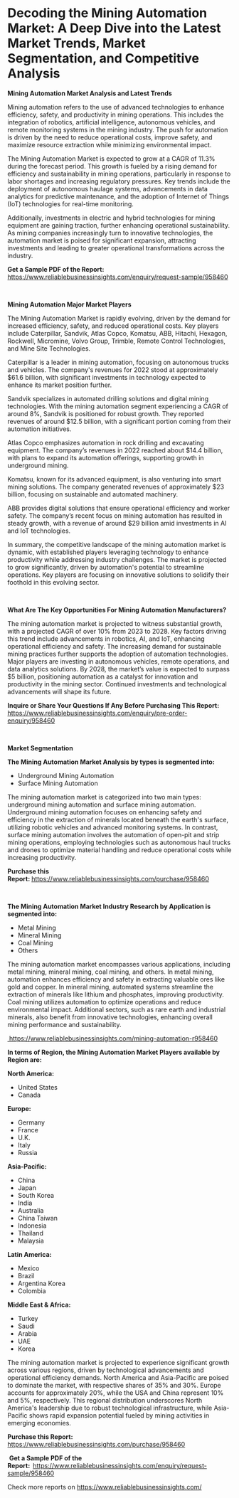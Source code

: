 <p><h1>Decoding the Mining Automation Market: A Deep Dive into the Latest Market Trends, Market Segmentation, and Competitive Analysis</h1></p><p><strong>Mining Automation Market Analysis and Latest Trends</strong></p>
<p><p>Mining automation refers to the use of advanced technologies to enhance efficiency, safety, and productivity in mining operations. This includes the integration of robotics, artificial intelligence, autonomous vehicles, and remote monitoring systems in the mining industry. The push for automation is driven by the need to reduce operational costs, improve safety, and maximize resource extraction while minimizing environmental impact.</p><p>The Mining Automation Market is expected to grow at a CAGR of 11.3% during the forecast period. This growth is fueled by a rising demand for efficiency and sustainability in mining operations, particularly in response to labor shortages and increasing regulatory pressures. Key trends include the deployment of autonomous haulage systems, advancements in data analytics for predictive maintenance, and the adoption of Internet of Things (IoT) technologies for real-time monitoring. </p><p>Additionally, investments in electric and hybrid technologies for mining equipment are gaining traction, further enhancing operational sustainability. As mining companies increasingly turn to innovative technologies, the automation market is poised for significant expansion, attracting investments and leading to greater operational transformations across the industry.</p></p>
<p><strong>Get a Sample PDF of the Report:&nbsp;</strong> <a href="https://www.reliablebusinessinsights.com/enquiry/request-sample/958460?utm_campaign=2239&utm_medium=2&utm_source=Github&utm_content=ia&utm_term=09042025&utm_id=mining-automation">https://www.reliablebusinessinsights.com/enquiry/request-sample/958460</a></p>
<p>&nbsp;</p>
<p><strong>Mining Automation Major Market Players</strong></p>
<p><p>The Mining Automation Market is rapidly evolving, driven by the demand for increased efficiency, safety, and reduced operational costs. Key players include Caterpillar, Sandvik, Atlas Copco, Komatsu, ABB, Hitachi, Hexagon, Rockwell, Micromine, Volvo Group, Trimble, Remote Control Technologies, and Mine Site Technologies.</p><p>Caterpillar is a leader in mining automation, focusing on autonomous trucks and vehicles. The company's revenues for 2022 stood at approximately $61.6 billion, with significant investments in technology expected to enhance its market position further.</p><p>Sandvik specializes in automated drilling solutions and digital mining technologies. With the mining automation segment experiencing a CAGR of around 8%, Sandvik is positioned for robust growth. They reported revenues of around $12.5 billion, with a significant portion coming from their automation initiatives.</p><p>Atlas Copco emphasizes automation in rock drilling and excavating equipment. The company’s revenues in 2022 reached about $14.4 billion, with plans to expand its automation offerings, supporting growth in underground mining.</p><p>Komatsu, known for its advanced equipment, is also venturing into smart mining solutions. The company generated revenues of approximately $23 billion, focusing on sustainable and automated machinery.</p><p>ABB provides digital solutions that ensure operational efficiency and worker safety. The company’s recent focus on mining automation has resulted in steady growth, with a revenue of around $29 billion amid investments in AI and IoT technologies.</p><p>In summary, the competitive landscape of the mining automation market is dynamic, with established players leveraging technology to enhance productivity while addressing industry challenges. The market is projected to grow significantly, driven by automation's potential to streamline operations. Key players are focusing on innovative solutions to solidify their foothold in this evolving sector.</p></p>
<p>&nbsp;</p>
<p><strong>What Are The Key Opportunities For Mining Automation Manufacturers?</strong></p>
<p><p>The mining automation market is projected to witness substantial growth, with a projected CAGR of over 10% from 2023 to 2028. Key factors driving this trend include advancements in robotics, AI, and IoT, enhancing operational efficiency and safety. The increasing demand for sustainable mining practices further supports the adoption of automation technologies. Major players are investing in autonomous vehicles, remote operations, and data analytics solutions. By 2028, the market’s value is expected to surpass $5 billion, positioning automation as a catalyst for innovation and productivity in the mining sector. Continued investments and technological advancements will shape its future.</p></p>
<p><strong>Inquire or Share Your Questions If Any Before Purchasing This Report:</strong> <a href="https://www.reliablebusinessinsights.com/enquiry/pre-order-enquiry/958460?utm_campaign=2239&utm_medium=2&utm_source=Github&utm_content=ia&utm_term=09042025&utm_id=mining-automation">https://www.reliablebusinessinsights.com/enquiry/pre-order-enquiry/958460</a></p>
<p>&nbsp;</p>
<p><strong>Market Segmentation</strong></p>
<p><strong>The Mining Automation Market Analysis by types is segmented into:</strong></p>
<p><ul><li>Underground Mining Automation</li><li>Surface Mining Automation</li></ul></p>
<p><p>The mining automation market is categorized into two main types: underground mining automation and surface mining automation. Underground mining automation focuses on enhancing safety and efficiency in the extraction of minerals located beneath the earth's surface, utilizing robotic vehicles and advanced monitoring systems. In contrast, surface mining automation involves the automation of open-pit and strip mining operations, employing technologies such as autonomous haul trucks and drones to optimize material handling and reduce operational costs while increasing productivity.</p></p>
<p><strong>Purchase this Report:&nbsp;</strong><a href="https://www.reliablebusinessinsights.com/purchase/958460?utm_campaign=2239&utm_medium=2&utm_source=Github&utm_content=ia&utm_term=09042025&utm_id=mining-automation">https://www.reliablebusinessinsights.com/purchase/958460</a></p>
<p>&nbsp;</p>
<p><strong>The Mining Automation Market Industry Research by Application is segmented into:</strong></p>
<p><ul><li>Metal Mining</li><li>Mineral Mining</li><li>Coal Mining</li><li>Others</li></ul></p>
<p><p>The mining automation market encompasses various applications, including metal mining, mineral mining, coal mining, and others. In metal mining, automation enhances efficiency and safety in extracting valuable ores like gold and copper. In mineral mining, automated systems streamline the extraction of minerals like lithium and phosphates, improving productivity. Coal mining utilizes automation to optimize operations and reduce environmental impact. Additional sectors, such as rare earth and industrial minerals, also benefit from innovative technologies, enhancing overall mining performance and sustainability.</p></p>
<p><a href="https://www.reliablebusinessinsights.com/mining-automation-r958460?utm_campaign=2239&utm_medium=2&utm_source=Github&utm_content=ia&utm_term=09042025&utm_id=mining-automation">&nbsp;https://www.reliablebusinessinsights.com/mining-automation-r958460</a></p>
<p><strong>In terms of Region, the Mining Automation Market Players available by Region are:</strong></p>
<p>
    <p> <strong> North America: </strong>
        <ul>
            <li>United States</li>
            <li>Canada</li>
        </ul>
        </p> 
    <p> <strong> Europe: </strong>
        <ul>
            <li>Germany</li>
            <li>France</li>
            <li>U.K.</li>
            <li>Italy</li>
            <li>Russia</li>
        </ul>
        </p> 
    <p> <strong> Asia-Pacific: </strong>
        <ul>
            <li>China</li>
            <li>Japan</li>
            <li>South Korea</li>
            <li>India</li>
            <li>Australia</li>
            <li>China Taiwan</li>
            <li>Indonesia</li>
            <li>Thailand</li>
            <li>Malaysia</li>
        </ul>
        </p> 
    <p> <strong> Latin America: </strong>
        <ul>
            <li>Mexico</li>
            <li>Brazil</li>
            <li>Argentina Korea</li>
            <li>Colombia</li>
        </ul>
        </p> 
    <p> <strong> Middle East & Africa: </strong>
        <ul>
            <li>Turkey</li>
            <li>Saudi</li>
            <li>Arabia</li>
            <li>UAE</li>
            <li>Korea</li>
        </ul>
    </p>
    </p>
<p><p>The mining automation market is projected to experience significant growth across various regions, driven by technological advancements and operational efficiency demands. North America and Asia-Pacific are poised to dominate the market, with respective shares of 35% and 30%. Europe accounts for approximately 20%, while the USA and China represent 10% and 5%, respectively. This regional distribution underscores North America's leadership due to robust technological infrastructure, while Asia-Pacific shows rapid expansion potential fueled by mining activities in emerging economies.</p></p>
<p><strong>Purchase this Report: </strong><a href="https://www.reliablebusinessinsights.com/purchase/958460?utm_campaign=2239&utm_medium=2&utm_source=Github&utm_content=ia&utm_term=09042025&utm_id=mining-automation">https://www.reliablebusinessinsights.com/purchase/958460</a></p>
<p>&nbsp;<strong>Get a Sample PDF of the Report:&nbsp;&nbsp;</strong><a href="https://www.reliablebusinessinsights.com/enquiry/request-sample/958460?utm_campaign=2239&utm_medium=2&utm_source=Github&utm_content=ia&utm_term=09042025&utm_id=mining-automation">https://www.reliablebusinessinsights.com/enquiry/request-sample/958460</a></p>
<p><strong></strong></p>
<p>Check more reports on <a href="https://www.reliablebusinessinsights.com/?utm_campaign=2239&utm_medium=2&utm_source=Github&utm_content=ia&utm_term=09042025&utm_id=mining-automation">https://www.reliablebusinessinsights.com/</a></p>